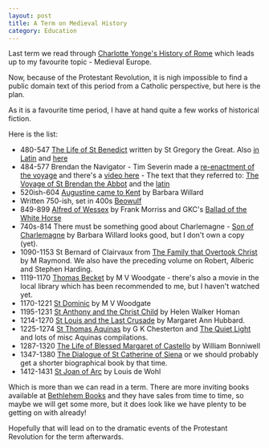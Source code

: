```yaml
---
layout: post
title: A Term on Medieval History
category: Education
---
```


Last term we read through [Charlotte Yonge's History of Rome](http://www.gutenberg.org/ebooks/16667) which leads up to my favourite topic - Medieval Europe.

Now, because of the Protestant Revolution, it is nigh impossible to find a public domain text of this period from a Catholic perspective, but here is the plan.

As it is a favourite time period, I have at hand quite a few works of historical fiction.

Here is the list:

* 480-547 [The Life of St Benedict](http://www.gutenberg.org/ebooks/16667) written by St Gregory the Great.  Also [in Latin](http://monumenta.ch/latein/verzeichnis4_noframes.php?tabelle=Gregorius_Magnus&xy=Gregorius%20Magnus,%20Dialogi,%202&level=4) and [here](https://la.wikisource.org/wiki/Gregorius_Magnus,_Dialogi_liber_II)
* 484-577 Brendan the Navigator - Tim Severin made a [re-enactment of the voyage](http://curragh.sakura.ne.jp/eng/brendanvoyage-eng.html) and there's a [video here](https://vimeo.com/40225298) - The text that they referred to: [The Voyage of St Brendan the Abbot](http://markjberry.blogs.com/StBrendan.pdf) and the [latin](http://www.hs-augsburg.de/~harsch/Chronologia/Lspost10/Brendanus/bre_navi.html)
* 520ish-604 [Augustine came to Kent](https://www.bethlehembooks.com/augustine-came-kent-e-731) by Barbara Willard
* Written 750-ish, set in 400s [Beowulf](https://www.gutenberg.org/files/16328/16328-h/16328-h.htm)
* 849-899 [Alfred of Wessex](https://www.bethlehembooks.com/alfred-wessex-e-567) by Frank Morriss and GKC's [Ballad of the White Horse](http://www.gutenberg.org/files/1719/1719-h/1719-h.htm)
* 740s-814 There must be something good about Charlemagne - [Son of Charlemagne](https://www.bethlehembooks.com/son-charlemagne-e-647) by Barbara Willard looks good, but I don't own a copy (yet).
* 1090-1153 St Bernard of Clairvaux from [The Family that Overtook Christ](https://www.goodreads.com/book/show/2579323-the-family-that-overtook-christ) by M Raymond.  We also have the preceding volume on Robert, Alberic and Stephen Harding.
* 1119-1170 [Thomas Becket](https://www.goodreads.com/book/show/23622652-thomas-becket) by M V Woodgate - there's also a movie in the local library which has been recommended to me, but I haven't watched yet.
* 1170-1221 [St Dominic](https://www.bookdepository.com/St-Dominic-MV-Woodgate/9788171090938) by M V Woodgate
* 1195-1231 [St Anthony and the Christ Child](http://www.ignatius.com/Products/SACC-P/saint-anthony-and-the-christ-child.aspx) by Helen Walker Homan
* 1214-1270 [St Louis and the Last Crusade](http://www.goodreadingguide.com/Saint-Louis-and-Last-Crusade-Hubbard-Margaret-Ann/9781586176471) by Margaret Ann Hubbard.
* 1225-1274 [St Thomas Aquinas](http://gutenberg.net.au/ebooks01/0100331.txt) by G K Chesterton and [The Quiet Light](https://www.goodreads.com/book/show/507856.The_Quiet_Light) and lots of misc Aquinas compilations.
* 1287-1320 [The Life of Blessed Margaret of Castello](https://www.goodreads.com/book/show/4469983-the-life-of-blessed-margaret-of-castello) by William Bonniwell
* 1347-1380 [The Dialogue of St Catherine of Siena](http://www.catholictreasury.info/books/dialogue/index.php) or we should probably get a shorter biographical book by that time.  
* 1412-1431 [St Joan of Arc](https://www.goodreads.com/book/show/223442.Saint_Joan) by Louis de Wohl

Which is more than we can read in a term.  There are more inviting books available at [Bethlehem Books](http://www.bethlehembooks.com) and they have sales from time to time, so maybe we will get some more, but it does look like we have plenty to be getting on with already!

Hopefully that will lead on to the dramatic events of the Protestant Revolution for the term afterwards.


